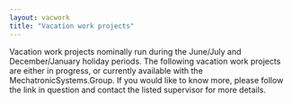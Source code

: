 ```yaml
---
layout: vacwork
title: "Vacation work projects"
---
```


Vacation work projects nominally run during the June/July and December/January holiday periods. The following vacation work projects are either in progress, or currently available with the MechatronicSystems.Group. If you would like to know more, please follow the link in question and contact the listed supervisor for more details.
